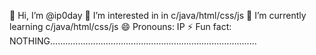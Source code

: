 👋 Hi, I’m @ip0day
👀 I’m interested in in c/java/html/css/js
🌱 I’m currently learning c/java/html/css/js
😄 Pronouns: IP
⚡ Fun fact: NOTHING..................................................................................
